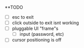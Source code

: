 **TODO
- [ ] esc to exit
- [ ] click outside to exit isnt working
- [ ] pluggable UI "frame"s
    - [ ] input (password, etc)
- [ ] cursor positioning is off
